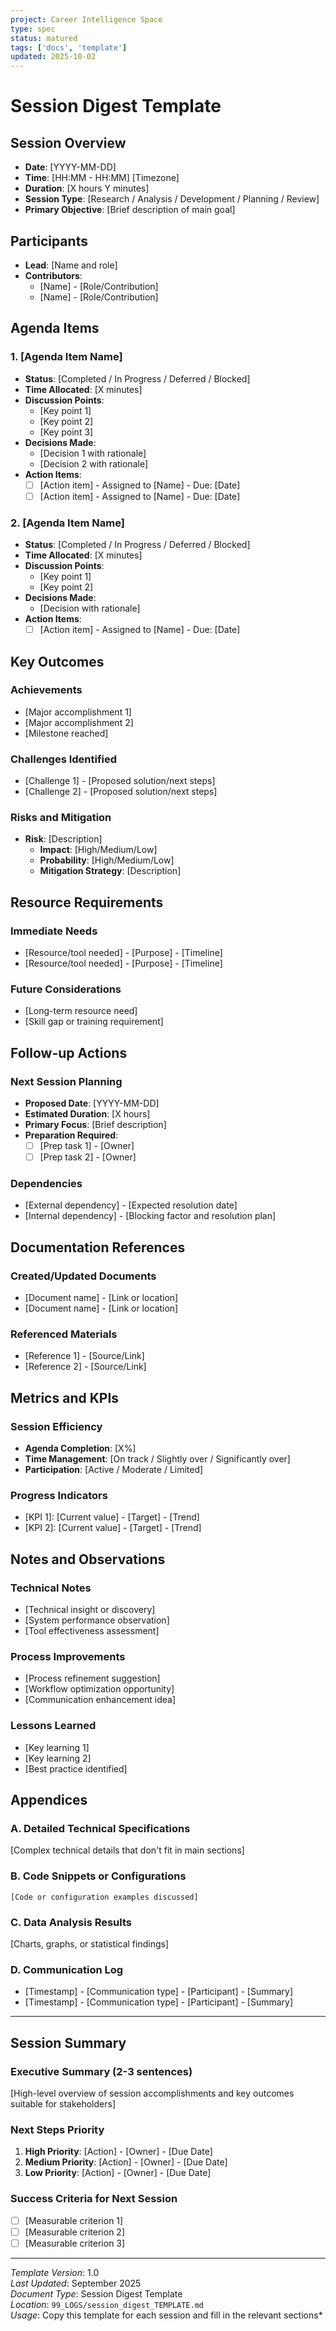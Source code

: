 ```yaml
---
project: Career Intelligence Space
type: spec
status: matured
tags: ['docs', 'template']
updated: 2025-10-02
---
```


# Session Digest Template

## Session Overview
- **Date**: [YYYY-MM-DD]
- **Time**: [HH:MM - HH:MM] [Timezone]
- **Duration**: [X hours Y minutes]
- **Session Type**: [Research / Analysis / Development / Planning / Review]
- **Primary Objective**: [Brief description of main goal]

## Participants
- **Lead**: [Name and role]
- **Contributors**: 
  - [Name] - [Role/Contribution]
  - [Name] - [Role/Contribution]

## Agenda Items

### 1. [Agenda Item Name]
- **Status**: [Completed / In Progress / Deferred / Blocked]
- **Time Allocated**: [X minutes]
- **Discussion Points**:
  - [Key point 1]
  - [Key point 2]
  - [Key point 3]
- **Decisions Made**:
  - [Decision 1 with rationale]
  - [Decision 2 with rationale]
- **Action Items**:
  - [ ] [Action item] - Assigned to [Name] - Due: [Date]
  - [ ] [Action item] - Assigned to [Name] - Due: [Date]

### 2. [Agenda Item Name]
- **Status**: [Completed / In Progress / Deferred / Blocked]
- **Time Allocated**: [X minutes]
- **Discussion Points**:
  - [Key point 1]
  - [Key point 2]
- **Decisions Made**:
  - [Decision with rationale]
- **Action Items**:
  - [ ] [Action item] - Assigned to [Name] - Due: [Date]

## Key Outcomes

### Achievements
- [Major accomplishment 1]
- [Major accomplishment 2]
- [Milestone reached]

### Challenges Identified
- [Challenge 1] - [Proposed solution/next steps]
- [Challenge 2] - [Proposed solution/next steps]

### Risks and Mitigation
- **Risk**: [Description]
  - **Impact**: [High/Medium/Low]
  - **Probability**: [High/Medium/Low]
  - **Mitigation Strategy**: [Description]

## Resource Requirements

### Immediate Needs
- [Resource/tool needed] - [Purpose] - [Timeline]
- [Resource/tool needed] - [Purpose] - [Timeline]

### Future Considerations
- [Long-term resource need]
- [Skill gap or training requirement]

## Follow-up Actions

### Next Session Planning
- **Proposed Date**: [YYYY-MM-DD]
- **Estimated Duration**: [X hours]
- **Primary Focus**: [Brief description]
- **Preparation Required**:
  - [ ] [Prep task 1] - [Owner]
  - [ ] [Prep task 2] - [Owner]

### Dependencies
- [External dependency] - [Expected resolution date]
- [Internal dependency] - [Blocking factor and resolution plan]

## Documentation References

### Created/Updated Documents
- [Document name] - [Link or location]
- [Document name] - [Link or location]

### Referenced Materials
- [Reference 1] - [Source/Link]
- [Reference 2] - [Source/Link]

## Metrics and KPIs

### Session Efficiency
- **Agenda Completion**: [X%]
- **Time Management**: [On track / Slightly over / Significantly over]
- **Participation**: [Active / Moderate / Limited]

### Progress Indicators
- [KPI 1]: [Current value] - [Target] - [Trend]
- [KPI 2]: [Current value] - [Target] - [Trend]

## Notes and Observations

### Technical Notes
- [Technical insight or discovery]
- [System performance observation]
- [Tool effectiveness assessment]

### Process Improvements
- [Process refinement suggestion]
- [Workflow optimization opportunity]
- [Communication enhancement idea]

### Lessons Learned
- [Key learning 1]
- [Key learning 2]
- [Best practice identified]

## Appendices

### A. Detailed Technical Specifications
[Complex technical details that don't fit in main sections]

### B. Code Snippets or Configurations
```
[Code or configuration examples discussed]
```

### C. Data Analysis Results
[Charts, graphs, or statistical findings]

### D. Communication Log
- [Timestamp] - [Communication type] - [Participant] - [Summary]
- [Timestamp] - [Communication type] - [Participant] - [Summary]

---

## Session Summary

### Executive Summary (2-3 sentences)
[High-level overview of session accomplishments and key outcomes suitable for stakeholders]

### Next Steps Priority
1. **High Priority**: [Action] - [Owner] - [Due Date]
2. **Medium Priority**: [Action] - [Owner] - [Due Date]
3. **Low Priority**: [Action] - [Owner] - [Due Date]

### Success Criteria for Next Session
- [ ] [Measurable criterion 1]
- [ ] [Measurable criterion 2]
- [ ] [Measurable criterion 3]

---

*Template Version*: 1.0  
*Last Updated*: September 2025  
*Document Type*: Session Digest Template  
*Location*: `99_LOGS/session_digest_TEMPLATE.md`  
*Usage*: Copy this template for each session and fill in the relevant sections*
